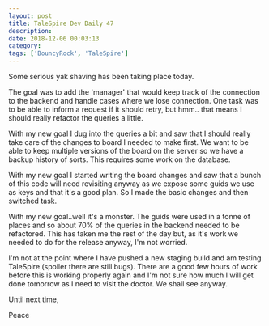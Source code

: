 ```yaml
---
layout: post
title: TaleSpire Dev Daily 47
description:
date: 2018-12-06 00:03:13
category:
tags: ['BouncyRock', 'TaleSpire']
---
```


Some serious yak shaving has been taking place today.

The goal was to add the 'manager' that would keep track of the connection to the backend and handle cases where we lose connection. One task was to be able to inform a request if it should retry, but hmm.. that means I should really refactor the queries a little.

With my new goal I dug into the queries a bit and saw that I should really take care of the changes to board I needed to make first. We want to be able to keep multiple versions of the board on the server so we have a backup history of sorts. This requires some work on the database.

With my new goal I started writing the board changes and saw that a bunch of this code will need revisiting anyway as we expose some guids we use as keys and that it's a good plan. So I made the basic changes and then switched task.

With my new goal..well it's a monster. The guids were used in a tonne of places and so about 70% of the queries in the backend needed to be refactored. This has taken me the rest of the day but, as it's work we needed to do for the release anyway, I'm not worried.

I'm not at the point where I have pushed a new staging build and am testing TaleSpire (spoiler there are still bugs). There are a good few hours of work before this is working properly again and I'm not sure how much I will get done tomorrow as I need to visit the doctor. We shall see anyway.

Until next time,

Peace
